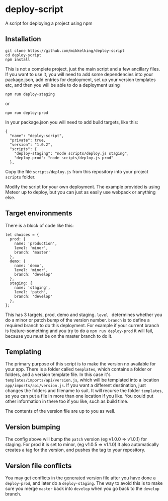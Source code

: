 # deploy-script

A script for deploying a project using npm

## Installation

```
git clone https://github.com/mikkelking/deploy-script
cd deploy-script
npm install
```

This is not a complete project, just the main script and a few ancillary files. If you want to use it, you will need to add some dependencies into your package.json, add entries for deployment, set up your version templates etc, and then you will be able to do a deployment using

```
npm run deploy-staging
```

or 

```
npm run deploy-prod
```

In your package.json you will need to add build targets, like this:

```
{
  "name": "deploy-script",
  "private": true,
  "version": "1.0.2",
  "scripts": {
    "deploy-staging": "node scripts/deploy.js staging",
    "deploy-prod": "node scripts/deploy.js prod"
  },

```

Copy the file `scripts/deploy.js` from this repository into your project `scripts` folder.

Modify the script for your own deployment. The example provided is using Meteor up to deploy, but you can just as easily use webpack or anything else.

## Target environments

There is a block of code like this:

```
let choices = {
  prod: {
    name: 'production',
    level: 'minor',
    branch: 'master'
  },
  demo: {
    name: 'demo',
    level: 'minor',
    branch: 'develop'
  },
  staging: {
    name: 'staging',
    level: 'patch',
    branch: 'develop'
  },
};
```

This has 3 targets, prod, demo and staging. `level ` determines whether you do a minor or patch bump of the version number. `branch` is to define a required branch to do this deployment. For example if your current branch is feature-something and you try to do a `npm run deploy-prod` it will fail, because you must be on the master branch to do it.

## Templating

The primary purpose of this script is to make the version no available for your app. There is a folder called `templates`, which contains a folder or folders, and a version template file. In this case it's `templates/imports/api/version.js`, which will be templated into a location `app/imports/api/version.js`. If you want a different destination, just changes the folders and filename to suit. It will recurse the folder `templates`, so you can put a file in more than one location if you like. You could put other information in there too if you like, such as build time.

The contents of the version file are up to you as well.

## Version bumping

The config above will bump the `patch` version (eg v1.0.0 => v1.0.1) for staging. For prod it is set to minor, (eg v1.0.5 => v1.1.0)
It also automatically creates a tag for the version, and pushes the tag to your repository.

## Version file conflicts

You may get conflicts in the generated version file after you have done a `deploy-prod`, and later do a `deploy-staging`. The way to avoid this is to make sure you merge `master` back into `develop` when you go back to the `develop` branch.

